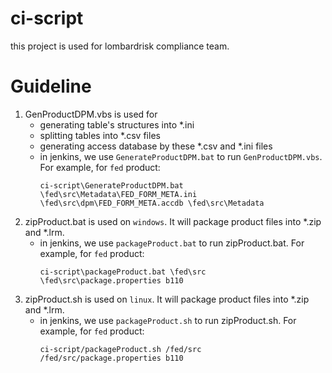 **ci-script**
===
this project is used for lombardrisk compliance team.

**Guideline**
===
1. GenProductDPM.vbs is used for
    * generating table's structures into *.ini
    * splitting tables into *.csv files
    * generating access database by these *.csv and *.ini files
    * in jenkins, we use `GenerateProductDPM.bat` to run `GenProductDPM.vbs`.
    For example, for `fed` product:
       <pre><code>ci-script\GenerateProductDPM.bat \fed\src\Metadata\FED_FORM_META.ini \fed\src\dpm\FED_FORM_META.accdb \fed\src\Metadata</code></pre>
2. zipProduct.bat is used on `windows`. It will package product files into *.zip and *.lrm.
   * in jenkins, we use `packageProduct.bat` to run zipProduct.bat.
   For example, for `fed` product:
       <pre><code>ci-script\packageProduct.bat \fed\src \fed\src\package.properties b110</code></pre>
3. zipProduct.sh is used on `linux`. It will package product files into *.zip and *.lrm.
   * in jenkins, we use `packageProduct.sh` to run zipProduct.sh.
   For example, for `fed` product:
       <pre><code>ci-script/packageProduct.sh /fed/src /fed/src/package.properties b110</code></pre>
